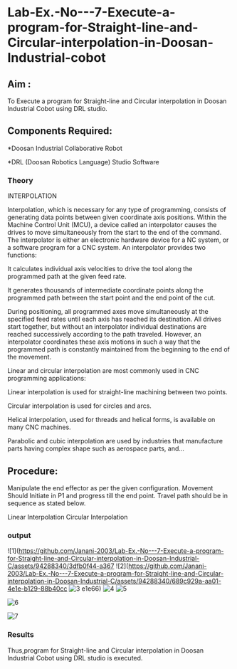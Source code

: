 # Lab-Ex.-No---7-Execute-a-program-for-Straight-line-and-Circular-interpolation-in-Doosan-Industrial-cobot
## Aim : 
To Execute a program for Straight-line and Circular interpolation in Doosan Industrial Cobot using DRL studio.

## Components Required:

*Doosan Industrial Collaborative Robot

*DRL (Doosan Robotics Language) Studio Software

### Theory 
INTERPOLATION

Interpolation, which is necessary for any type of programming, consists of generating data points between given coordinate axis positions. Within the Machine Control Unit (MCU), a device called an interpolator causes the drives to move simultaneously from the start to the end of the command. The interpolator is either an electronic hardware device for a NC system, or a software program for a CNC system. An interpolator provides two functions:

It calculates individual axis velocities to drive the tool along the programmed path at the given feed rate.

It generates thousands of intermediate coordinate points along the programmed path between the start point and the end point of the cut.

During positioning, all programmed axes move simultaneously at the specified feed rates until each axis has reached its destination. All drives start together, but without an interpolator individual destinations are reached successively according to the path traveled. However, an interpolator coordinates these axis motions in such a way that the programmed path is constantly maintained from the beginning to the end of the movement.

Linear and circular interpolation are most commonly used in CNC programming applications:

Linear interpolation is used for straight-line machining between two points.

Circular interpolation is used for circles and arcs.

Helical interpolation, used for threads and helical forms, is available on many CNC machines.

Parabolic and cubic interpolation are used by industries that manufacture parts having complex shape such as aerospace parts, and...

## Procedure:

Manipulate the end effector as per the given configuration. Movement Should Initiate in P1 and progress till the end point. Travel path should be in sequence as stated below.

Linear Interpolation
Circular Interpolation

### output
![1](https://github.com/Janani-2003/Lab-Ex.-No---7-Execute-a-program-for-Straight-line-and-Circular-interpolation-in-Doosan-Industrial-C/assets/94288340/3dfb0f44-a367
![2](https://github.com/Janani-2003/Lab-Ex.-No---7-Execute-a-program-for-Straight-line-and-Circular-interpolation-in-Doosan-Industrial-C/assets/94288340/689c929a-aa01-4e1e-b129-88b40cc
![3](https://github.com/Janani-2003/Lab-Ex.-No---7-Execute-a-program-for-Straight-line-and-Circular-interpolation-in-Doosan-Industrial-C/assets/94288340/54c574fe-ef05-4628-a8f3-ee9256e2493d)
e1e66)
![4](https://github.com/Janani-2003/Lab-Ex.-No---7-Execute-a-program-for-Straight-line-and-Circular-interpolation-in-Doosan-Industrial-C/assets/94288340/e89ca655-0193-43a4-93ad-e30fd6b5e9e0)
![5](https://github.com/Janani-2003/Lab-Ex.-No---7-Execute-a-program-for-Straight-line-and-Circular-interpolation-in-Doosan-Industrial-C/assets/94288340/12a07e32-4d87-473f-9e2b-9dbcb73b75b7)

![6](https://github.com/Janani-2003/Lab-Ex.-No---7-Execute-a-program-for-Straight-line-and-Circular-interpolation-in-Doosan-Industrial-C/assets/94288340/6f3593f8-390e-41fd-87fc-d1831156addb)

![7](https://github.com/Janani-2003/Lab-Ex.-No---7-Execute-a-program-for-Straight-line-and-Circular-interpolation-in-Doosan-Industrial-C/assets/94288340/e0892148-0080-4bda-adc1-5e8d9bfe4b39)

### Results 
Thus,program for Straight-line and Circular interpolation in Doosan Industrial Cobot using DRL studio is executed.


 
